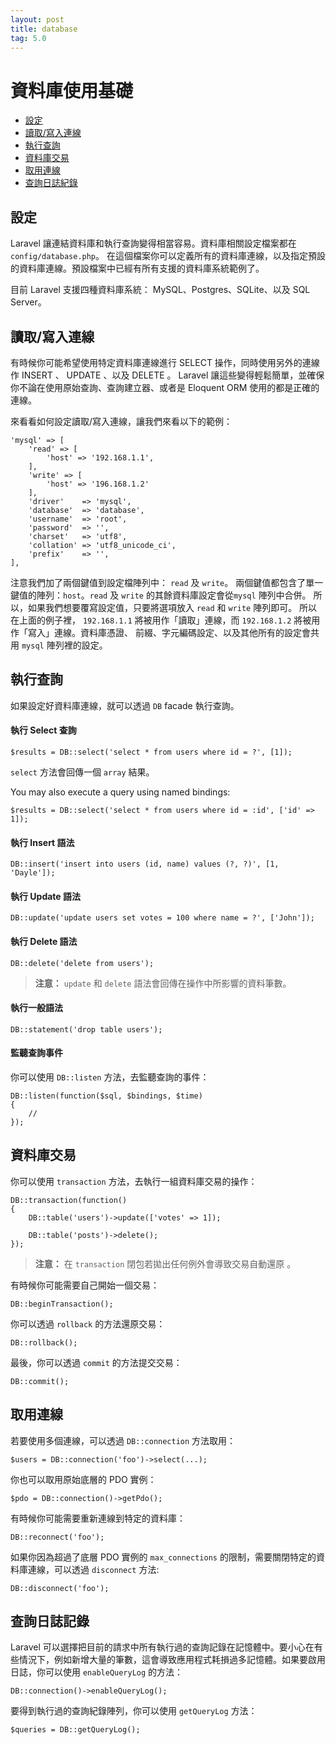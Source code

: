 ```yaml
---
layout: post
title: database
tag: 5.0
---
```

# 資料庫使用基礎

- [設定](#configuration)
- [讀取/寫入連線](#read-write-connections)
- [執行查詢](#running-queries)
- [資料庫交易](#database-transactions)
- [取用連線](#accessing-connections)
- [查詢日誌紀錄](#query-logging)

<a name="configuration"></a>
## 設定

Laravel 讓連結資料庫和執行查詢變得相當容易。資料庫相關設定檔案都在 `config/database.php`。 在這個檔案你可以定義所有的資料庫連線，以及指定預設的資料庫連線。預設檔案中已經有所有支援的資料庫系統範例了。

目前 Laravel 支援四種資料庫系統： MySQL、Postgres、SQLite、以及 SQL Server。

<a name="read-write-connections"></a>
## 讀取/寫入連線

有時候你可能希望使用特定資料庫連線進行 SELECT 操作，同時使用另外的連線作 INSERT 、 UPDATE 、以及 DELETE 。 Laravel 讓這些變得輕鬆簡單，並確保你不論在使用原始查詢、查詢建立器、或者是 Eloquent ORM 使用的都是正確的連線。

來看看如何設定讀取/寫入連線，讓我們來看以下的範例：

	'mysql' => [
		'read' => [
			'host' => '192.168.1.1',
		],
		'write' => [
			'host' => '196.168.1.2'
		],
		'driver'    => 'mysql',
		'database'  => 'database',
		'username'  => 'root',
		'password'  => '',
		'charset'   => 'utf8',
		'collation' => 'utf8_unicode_ci',
		'prefix'    => '',
	],

注意我們加了兩個鍵值到設定檔陣列中： `read` 及 `write`。 兩個鍵值都包含了單一鍵值的陣列：`host`。`read` 及 `write` 的其餘資料庫設定會從`mysql` 陣列中合併。 所以，如果我們想要覆寫設定值，只要將選項放入 `read` 和 `write` 陣列即可。 所以在上面的例子裡， `192.168.1.1` 將被用作「讀取」連線，而 `192.168.1.2` 將被用作「寫入」連線。資料庫憑證、 前綴、字元編碼設定、以及其他所有的設定會共用 `mysql` 陣列裡的設定。

<a name="running-queries"></a>
## 執行查詢

如果設定好資料庫連線，就可以透過 `DB` facade 執行查詢。

#### 執行 Select 查詢

	$results = DB::select('select * from users where id = ?', [1]);

`select` 方法會回傳一個 `array` 結果。

You may also execute a query using named bindings:

	$results = DB::select('select * from users where id = :id', ['id' => 1]);

#### 執行 Insert 語法

	DB::insert('insert into users (id, name) values (?, ?)', [1, 'Dayle']);

#### 執行 Update 語法

	DB::update('update users set votes = 100 where name = ?', ['John']);

#### 執行 Delete 語法

	DB::delete('delete from users');

> **注意：** `update` 和 `delete` 語法會回傳在操作中所影響的資料筆數。

#### 執行一般語法

	DB::statement('drop table users');

#### 監聽查詢事件

你可以使用 `DB::listen` 方法，去監聽查詢的事件：

	DB::listen(function($sql, $bindings, $time)
	{
		//
	});

<a name="database-transactions"></a>
## 資料庫交易

你可以使用 `transaction` 方法，去執行一組資料庫交易的操作：

	DB::transaction(function()
	{
		DB::table('users')->update(['votes' => 1]);

		DB::table('posts')->delete();
	});

> **注意：** 在 `transaction` 閉包若拋出任何例外會導致交易自動還原 。

有時候你可能需要自己開始一個交易：

	DB::beginTransaction();

你可以透過 `rollback` 的方法還原交易：

	DB::rollback();

最後，你可以透過 `commit` 的方法提交交易：

	DB::commit();

<a name="accessing-connections"></a>
## 取用連線

若要使用多個連線，可以透過 `DB::connection` 方法取用：

	$users = DB::connection('foo')->select(...);

你也可以取用原始底層的 PDO 實例：

	$pdo = DB::connection()->getPdo();

有時候你可能需要重新連線到特定的資料庫：

	DB::reconnect('foo');

如果你因為超過了底層 PDO 實例的 `max_connections` 的限制，需要關閉特定的資料庫連線，可以透過 `disconnect` 方法:

	DB::disconnect('foo');

<a name="query-logging"></a>
## 查詢日誌記錄

Laravel 可以選擇把目前的請求中所有執行過的查詢記錄在記憶體中。要小心在有些情況下，例如新增大量的筆數，這會導致應用程式耗損過多記憶體。如果要啟用日誌，你可以使用 `enableQueryLog` 的方法：

	DB::connection()->enableQueryLog();

要得到執行過的查詢紀錄陣列，你可以使用 `getQueryLog` 方法：

	$queries = DB::getQueryLog();
